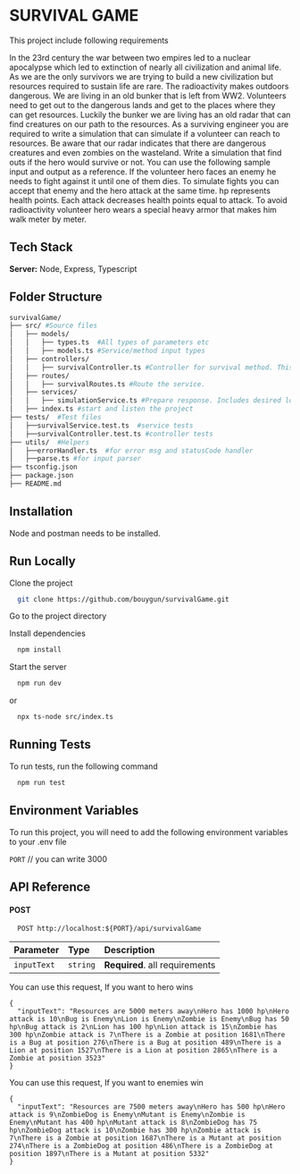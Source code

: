 # SURVIVAL GAME

This project include following requirements

In the 23rd century the war between two empires led to a nuclear apocalypse which led to extinction of nearly all civilization and animal life. As we are the only survivors we are trying to build a new civilization but resources required to sustain life are rare. The radioactivity makes outdoors dangerous. We are living in an old bunker that is left from WW2. Volunteers need to get out to the dangerous lands and get to the places where they can get resources. Luckily the bunker we are living has an old radar that can find creatures on our path to the resources. As a surviving engineer you are required to write a simulation that can simulate if a volunteer can reach to resources. Be aware that our radar indicates that there are dangerous creatures and even zombies on the wasteland.
Write a simulation that find outs if the hero would survive or not. You can use the following sample input and output as a reference. If the volunteer hero faces an enemy he needs to fight against it until one of them dies. To simulate fights you can accept that enemy and the hero attack at the same time. hp represents health points. Each attack decreases health points equal to attack. To avoid radioactivity volunteer hero wears a special heavy armor that makes him walk meter by meter.

## Tech Stack

**Server:** Node, Express, Typescript


## Folder Structure

```bash
survivalGame/
├── src/ #Source files
│   ├── models/
│   │   ├── types.ts  #All types of parameters etc
│   │   ├── models.ts #Service/method input types
│   ├── controllers/
│   │   ├── survivalController.ts #Controller for survival method. This is the main method. Includes validations etc
│   ├── routes/
│   │   ├── survivalRoutes.ts #Route the service. 
│   ├── services/
│   │   ├── simulationService.ts #Prepare response. Includes desired logic
│   ├── index.ts #start and listen the project
├── tests/  #Test files
│   ├──survivalService.test.ts  #service tests
│   ├──survivalController.test.ts #controller tests
├── utils/  #Helpers
│   ├──errorHandler.ts  #for error msg and statusCode handler
│   ├──parse.ts #for input parser
├── tsconfig.json
├── package.json
├── README.md
```

## Installation

Node and postman needs to be installed. 

## Run Locally

Clone the project

```bash
  git clone https://github.com/bouygun/survivalGame.git
```

Go to the project directory

Install dependencies

```bash
  npm install
```

Start the server

```bash
  npm run dev
```

or

```bash
  npx ts-node src/index.ts
```


## Running Tests

To run tests, run the following command

```bash
  npm run test
```


## Environment Variables

To run this project, you will need to add the following environment variables to your .env file

`PORT` // you can write 3000

## API Reference

#### POST

```http
  POST http://localhost:${PORT}/api/survivalGame
```

| Parameter | Type     | Description                       |
| :-------- | :------- | :-------------------------------- |
| `inputText`      | `string` | **Required**. all requirements |


You can use this request, If you want to hero wins
```
{
  "inputText": "Resources are 5000 meters away\nHero has 1000 hp\nHero attack is 10\nBug is Enemy\nLion is Enemy\nZombie is Enemy\nBug has 50 hp\nBug attack is 2\nLion has 100 hp\nLion attack is 15\nZombie has 300 hp\nZombie attack is 7\nThere is a Zombie at position 1681\nThere is a Bug at position 276\nThere is a Bug at position 489\nThere is a Lion at position 1527\nThere is a Lion at position 2865\nThere is a Zombie at position 3523"
}
```

You can use this request, If you want to enemies win
```
{
  "inputText": "Resources are 7500 meters away\nHero has 500 hp\nHero attack is 9\nZombieDog is Enemy\nMutant is Enemy\nZombie is Enemy\nMutant has 400 hp\nMutant attack is 8\nZombieDog has 75 hp\nZombieDog attack is 10\nZombie has 300 hp\nZombie attack is 7\nThere is a Zombie at position 1687\nThere is a Mutant at position 274\nThere is a ZombieDog at position 486\nThere is a ZombieDog at position 1897\nThere is a Mutant at position 5332"
}
```
